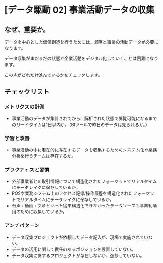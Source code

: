 
# [データ駆動 02] 事業活動データの収集 

## なぜ、重要か。
データを中心とした価値創造を行うためには、顧客と事業の活動データが必要になります。

データ収集がまだまだの状態で企業活動をデジタル化していくことは困難になります。

この点がどれだけ進んでいるかをチェックします。

## チェックリスト 

### メトリクスの計測
+ 事業活動のデータが集計されてから、解析された状態で閲覧可能になるまでのリードタイムは1日以内か。（BIツールで昨日のデータは見られるか。）

### 学習と改善
+ 事業活動の中に潜在的に存在するデータを収集するためのシステム化や業務分析を行うチームは存在するか。

### プラクティスと習慣
+ 外部事業者との取引情報について構造化されたフォーマットでリアルタイムにデータレイクに保存しているか。
+ POSや業務システム上のアクセス記録/操作履歴を構造化されたフォーマットでリアルタイムにデータレイクに保存しているか。
+ 音声・動画・文章といった従来構造化できなかったデータソースも事業利活用のために収集しているか。

### アンチパターン
+ データ収集プロジェクトが依頼したデータ記入が、現場で実施されていない。
+ データの活用に関して責任のあるポジションを設置していない。
+ データ収集に関するプロジェクトが存在しないか、進捗していない。
            